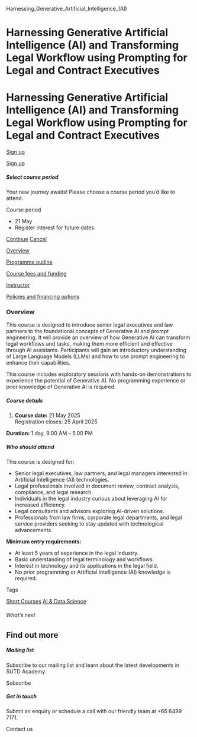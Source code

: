 Harnessing_Generative_Artificial_Intelligence_(AI)



Harnessing Generative Artificial Intelligence (AI) and Transforming Legal Workflow using Prompting for Legal and Contract Executives
====================================================================================================================================

Harnessing Generative Artificial Intelligence (AI) and Transforming Legal Workflow using Prompting for Legal and Contract Executives
====================================================================================================================================

[Sign up](#popup-masthead)

[Sign up](#popup-masthead)

##### Select course period

Your new journey awaits! Please choose a course period you’d like to attend.

Course period

* 21 May
* Register interest for future dates

[Continue](#)
[Cancel](#)

[Overview](/course/harnessing-generative-ai-and-prompting-for-legal-workflow/#tabs)

[Programme outline](/course/harnessing-generative-ai-and-prompting-for-legal-workflow/programme-outline/#tabs)

[Course fees and funding](/course/harnessing-generative-ai-and-prompting-for-legal-workflow/course-fees-and-funding/#tabs)

[Instructor](/course/harnessing-generative-ai-and-prompting-for-legal-workflow/instructor/#tabs)

[Policies and financing options](/course/harnessing-generative-ai-and-prompting-for-legal-workflow/policies-and-financing-options/#tabs)

### Overview

This course is designed to introduce senior legal executives and law partners to the foundational concepts of Generative AI and prompt engineering. It will provide an overview of how Generative AI can transform legal workflows and tasks, making them more efficient and effective through AI assistants. Participants will gain an introductory understanding of Large Language Models (LLMs) and how to use prompt engineering to enhance their capabilities.

This course includes exploratory sessions with hands-on demonstrations to experience the potential of Generative AI. No programming experience or prior knowledge of Generative AI is required.

##### **Course details**

1. **Course date:** 21 May 2025  
   Registration closes: 25 April 2025

**Duration:** 1 day, 9.00 AM – 5.00 PM

##### **Who should attend**

This course is designed for:

* Senior legal executives, law partners, and legal managers interested in Artificial Intelligence (AI) technologies.
* Legal professionals involved in document review, contract analysis, compliance, and legal research.
* Individuals in the legal industry curious about leveraging AI for increased efficiency.
* Legal consultants and advisors exploring AI-driven solutions.
* Professionals from law firms, corporate legal departments, and legal service providers seeking to stay updated with technological advancements.

**Minimum entry requirements:**

* At least 5 years of experience in the legal industry.
* Basic understanding of legal terminology and workflows.
* Interest in technology and its applications in the legal field.
* No prior programming or Artificial Intelligence (AI) knowledge is required.

Tags

[Short Courses](/admissions/academy/courses-and-modules/?academy-type-course=780)
[AI & Data Science](/admissions/academy/courses-and-modules/?discipline=782)

###### What’s next

Find out more
-------------

##### Mailing list

Subscribe to our mailing list and learn about the latest developments in SUTD Academy.

Subscribe

##### Get in touch

Submit an enquiry or schedule a call with our friendly team at +65 6499 7171.

Contact us

